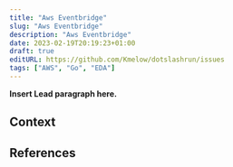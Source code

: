 ```yaml
---
title: "Aws Eventbridge"
slug: "Aws Eventbridge"
description: "Aws Eventbridge"
date: 2023-02-19T20:19:23+01:00
draft: true
editURL: https://github.com/Kmelow/dotslashrun/issues
tags: ["AWS", "Go", "EDA"]
---
```


**Insert Lead paragraph here.**

## Context

## References